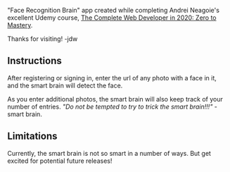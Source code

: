 "Face Recognition Brain" app created while completing Andrei Neagoie's excellent Udemy course, [The Complete Web Developer in 2020: Zero to Mastery](https://www.udemy.com/course/the-complete-web-developer-zero-to-mastery/).

Thanks for visiting!
-jdw

## Instructions
After registering or signing in, enter the url of any photo with a face in it, and the smart brain will detect the face. 

As you enter additional photos, the smart brain will also keep track of your number of entries. 
*"Do not be tempted to try to trick the smart brain!!!"* - smart brain.

## Limitations
Currently, the smart brain is not so smart in a number of ways. But get excited for potential future releases!
